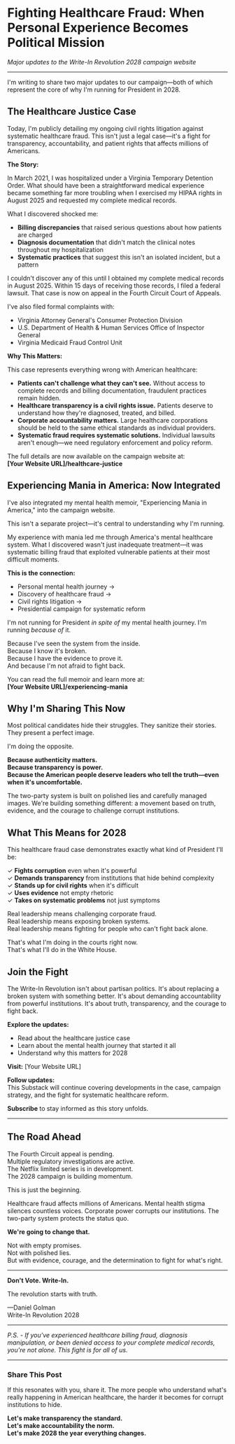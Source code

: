 # Fighting Healthcare Fraud: When Personal Experience Becomes Political Mission

*Major updates to the Write-In Revolution 2028 campaign website*

---

I'm writing to share two major updates to our campaign—both of which represent the core of why I'm running for President in 2028.

## The Healthcare Justice Case

Today, I'm publicly detailing my ongoing civil rights litigation against systematic healthcare fraud. This isn't just a legal case—it's a fight for transparency, accountability, and patient rights that affects millions of Americans.

**The Story:**

In March 2021, I was hospitalized under a Virginia Temporary Detention Order. What should have been a straightforward medical experience became something far more troubling when I exercised my HIPAA rights in August 2025 and requested my complete medical records.

What I discovered shocked me:

- **Billing discrepancies** that raised serious questions about how patients are charged
- **Diagnosis documentation** that didn't match the clinical notes throughout my hospitalization  
- **Systematic practices** that suggest this isn't an isolated incident, but a pattern

I couldn't discover any of this until I obtained my complete medical records in August 2025. Within 15 days of receiving those records, I filed a federal lawsuit. That case is now on appeal in the Fourth Circuit Court of Appeals.

I've also filed formal complaints with:
- Virginia Attorney General's Consumer Protection Division
- U.S. Department of Health & Human Services Office of Inspector General  
- Virginia Medicaid Fraud Control Unit

**Why This Matters:**

This case represents everything wrong with American healthcare:

- **Patients can't challenge what they can't see.** Without access to complete records and billing documentation, fraudulent practices remain hidden.
- **Healthcare transparency is a civil rights issue.** Patients deserve to understand how they're diagnosed, treated, and billed.
- **Corporate accountability matters.** Large healthcare corporations should be held to the same ethical standards as individual providers.
- **Systematic fraud requires systematic solutions.** Individual lawsuits aren't enough—we need regulatory enforcement and policy reform.

The full details are now available on the campaign website at:  
**[Your Website URL]/healthcare-justice**

## Experiencing Mania in America: Now Integrated

I've also integrated my mental health memoir, "Experiencing Mania in America," into the campaign website.

This isn't a separate project—it's central to understanding why I'm running.

My experience with mania led me through America's mental healthcare system. What I discovered wasn't just inadequate treatment—it was systematic billing fraud that exploited vulnerable patients at their most difficult moments.

**This is the connection:**
- Personal mental health journey → 
- Discovery of healthcare fraud → 
- Civil rights litigation → 
- Presidential campaign for systematic reform

I'm not running for President *in spite of* my mental health journey. I'm running *because of* it.

Because I've seen the system from the inside.  
Because I know it's broken.  
Because I have the evidence to prove it.  
And because I'm not afraid to fight back.

You can read the full memoir and learn more at:  
**[Your Website URL]/experiencing-mania**

## Why I'm Sharing This Now

Most political candidates hide their struggles. They sanitize their stories. They present a perfect image.

I'm doing the opposite.

**Because authenticity matters.**  
**Because transparency is power.**  
**Because the American people deserve leaders who tell the truth—even when it's uncomfortable.**

The two-party system is built on polished lies and carefully managed images. We're building something different: a movement based on truth, evidence, and the courage to challenge corrupt institutions.

## What This Means for 2028

This healthcare fraud case demonstrates exactly what kind of President I'll be:

✓ **Fights corruption** even when it's powerful  
✓ **Demands transparency** from institutions that hide behind complexity  
✓ **Stands up for civil rights** when it's difficult  
✓ **Uses evidence** not empty rhetoric  
✓ **Takes on systematic problems** not just symptoms  

Real leadership means challenging corporate fraud.  
Real leadership means exposing broken systems.  
Real leadership means fighting for people who can't fight back alone.

That's what I'm doing in the courts right now.  
That's what I'll do in the White House.

## Join the Fight

The Write-In Revolution isn't about partisan politics. It's about replacing a broken system with something better. It's about demanding accountability from powerful institutions. It's about truth, transparency, and the courage to fight back.

**Explore the updates:**
- Read about the healthcare justice case
- Learn about the mental health journey that started it all
- Understand why this matters for 2028

**Visit:** [Your Website URL]

**Follow updates:**  
This Substack will continue covering developments in the case, campaign strategy, and the fight for systematic healthcare reform.

**Subscribe** to stay informed as this story unfolds.

---

## The Road Ahead

The Fourth Circuit appeal is pending.  
Multiple regulatory investigations are active.  
The Netflix limited series is in development.  
The 2028 campaign is building momentum.

This is just the beginning.

Healthcare fraud affects millions of Americans. Mental health stigma silences countless voices. Corporate power corrupts our institutions. The two-party system protects the status quo.

**We're going to change that.**

Not with empty promises.  
Not with polished lies.  
But with evidence, courage, and the determination to fight for what's right.

---

**Don't Vote. Write-In.**

The revolution starts with truth.

—Daniel Golman  
Write-In Revolution 2028

---

*P.S. - If you've experienced healthcare billing fraud, diagnosis manipulation, or been denied access to your complete medical records, you're not alone. This fight is for all of us.*

---

### Share This Post

If this resonates with you, share it. The more people who understand what's really happening in American healthcare, the harder it becomes for corrupt institutions to hide.

**Let's make transparency the standard.**  
**Let's make accountability the norm.**  
**Let's make 2028 the year everything changes.**


